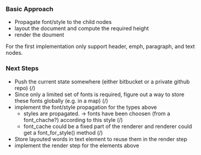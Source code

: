 ### Basic Approach
- Propagate font/style to the child nodes
- layout the document and compute the required height
- render the doument

For the first implementation only support header, emph, paragraph,
and text nodes.

### Next Steps
- Push the current state somewhere (either bitbucket or a private github repo) (/)
- Since only a limited set of fonts is required, figure out a
  way to store these fonts globally (e.g. in a map) (/)
- implement the font/style propagation for the types above
    - styles are propagated. -> fonts have been choosen (from a font_chache?) according to this style (/)
    - font_cache could be a fixed part of the renderer and renderer could get a font_for_style() method (/)
- Store layouted words in text element to reuse them in the render step
- implement the render step for the elements above
